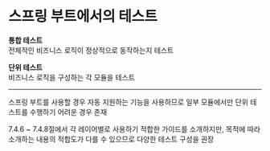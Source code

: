# 스프링 부트에서의 테스트

**통합 테스트**<br>
전체적인 비즈니스 로직이 정상적으로 동작하는지 테스트

**단위 테스트**<br>
비즈니스 로직을 구성하는 각 모듈을 테스트

<hr>

스프링 부트를 사용할 경우 자동 지원하는 기능을 사용하므로 일부 모듈에서만 단위 테스트를 수행하기 어려운 경우 존재

7.4.6 ~ 7.4.8절에서 각 레이어별로 사용하기 적합한 가이드를 소개하지만, 목적에 따라 소개하는 내용의 적합도가 다를 수 있으므로 다양한 테스트 구성을 권장
